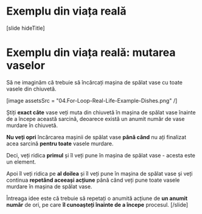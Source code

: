 # Exemplu din viața reală

[slide hideTitle]
# Exemplu din viața reală: mutarea vaselor
Să ne imaginăm că trebuie să încărcați mașina de spălat vase cu toate vasele din chiuvetă.

[image assetsSrc = "04.For-Loop-Real-Life-Example-Dishes.png" /]

Știți **exact câte** vase veți muta din chiuvetă în mașina de spălat vase înainte de a începe această sarcină, deoarece există un anumit număr de vase murdare în chiuvetă.

**Nu veți opri** încărcarea mașinii de spălat vase **până când** nu ați finalizat acea sarcină **pentru toate** vasele murdare.

Deci, veți ridica **primul** și îl veți pune în mașina de spălat vase - acesta este un element.

Apoi îl veți ridica pe **al doilea** și îl veți pune în mașina de spălat vase și veți continua **repetând aceeași acțiune** până când veți pune toate vasele murdare în mașina de spălat vase.

Întreaga idee este că trebuie să repetați o anumită acțiune de **un anumit număr** de ori, pe care **îl cunoașteți înainte de a începe** procesul.
[/slide]